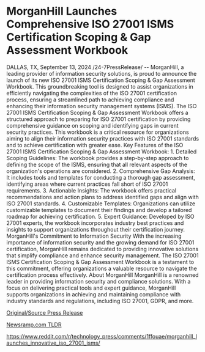 # MorganHill Launches Comprehensive ISO 27001 ISMS Certification Scoping & Gap Assessment Workbook

DALLAS, TX, September 13, 2024 /24-7PressRelease/ -- MorganHill, a leading provider of information security solutions, is proud to announce the launch of its new ISO 27001 ISMS Certification Scoping & Gap Assessment Workbook. This groundbreaking tool is designed to assist organizations in efficiently navigating the complexities of the ISO 27001 certification process, ensuring a streamlined path to achieving compliance and enhancing their information security management systems (ISMS).  The ISO 27001 ISMS Certification Scoping & Gap Assessment Workbook offers a structured approach to preparing for ISO 27001 certification by providing comprehensive guidance on scoping and identifying gaps in current security practices. This workbook is a critical resource for organizations aiming to align their information security practices with ISO 27001 standards and to achieve certification with greater ease.  Key Features of the ISO 27001 ISMS Certification Scoping & Gap Assessment Workbook:  1. Detailed Scoping Guidelines: The workbook provides a step-by-step approach to defining the scope of the ISMS, ensuring that all relevant aspects of the organization's operations are considered. 2. Comprehensive Gap Analysis: It includes tools and templates for conducting a thorough gap assessment, identifying areas where current practices fall short of ISO 27001 requirements. 3. Actionable Insights: The workbook offers practical recommendations and action plans to address identified gaps and align with ISO 27001 standards. 4. Customizable Templates: Organizations can utilize customizable templates to document their findings and develop a tailored roadmap for achieving certification. 5. Expert Guidance: Developed by ISO 27001 experts, the workbook incorporates industry best practices and insights to support organizations throughout their certification journey.  MorganHill's Commitment to Information Security  With the increasing importance of information security and the growing demand for ISO 27001 certification, MorganHill remains dedicated to providing innovative solutions that simplify compliance and enhance security management. The ISO 27001 ISMS Certification Scoping & Gap Assessment Workbook is a testament to this commitment, offering organizations a valuable resource to navigate the certification process effectively.  About MorganHill  MorganHill is a renowned leader in providing information security and compliance solutions. With a focus on delivering practical tools and expert guidance, MorganHill supports organizations in achieving and maintaining compliance with industry standards and regulations, including ISO 27001, GDPR, and more. 

[Original/Source Press Release](https://www.24-7pressrelease.com/press-release/514263/morganhill-launches-comprehensive-iso-27001-isms-certification-scoping-gap-assessment-workbook)
                    

[Newsramp.com TLDR](None) 

https://www.reddit.com/r/technology_press/comments/1ffouae/morganhill_launches_innovative_iso_27001_isms/